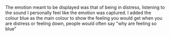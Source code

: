 
The emotion meant to be displayed was that of being in distress, listening to the sound I personally feel like the emotion was captured. I added the colour blue as the main colour to show the feeling you would get when you are distress or feeling down, people would often say "why are feeling so blue"
